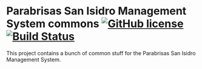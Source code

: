 # Parabrisas San Isidro Management System commons [![GitHub license](https://img.shields.io/badge/license-Apache%20License%202.0-blue.svg?style=flat)](http://www.apache.org/licenses/LICENSE-2.0) [![Build Status](https://travis-ci.org/parabrisassi/psi-sist-commons.svg?branch=master)](https://travis-ci.org/parabrisassi/psi-sist-commons)

This project contains a bunch of common stuff for the Parabrisas San Isidro Management System. 